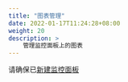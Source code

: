 ```yaml
---
title: "图表管理"
date: 2022-01-17T11:24:28+08:00
weight: 20
description: >
    管理监控面板上的图表
---
```


请确保已[新建监控面板](../panel/create)